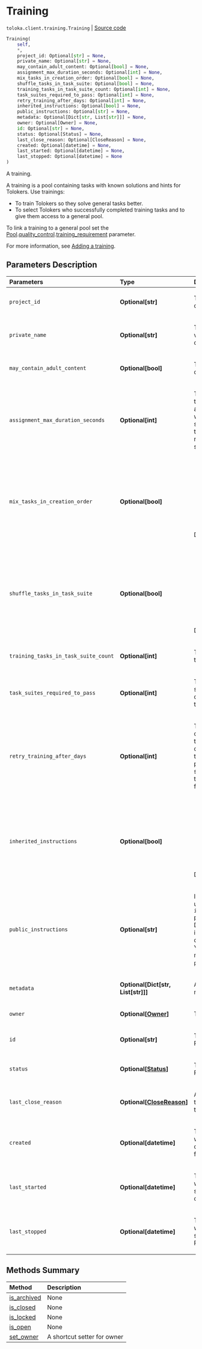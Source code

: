 # Training
`toloka.client.training.Training` | [Source code](https://github.com/Toloka/toloka-kit/blob/v1.1.3/src/client/training.py#L11)

```python
Training(
    self,
    *,
    project_id: Optional[str] = None,
    private_name: Optional[str] = None,
    may_contain_adult_content: Optional[bool] = None,
    assignment_max_duration_seconds: Optional[int] = None,
    mix_tasks_in_creation_order: Optional[bool] = None,
    shuffle_tasks_in_task_suite: Optional[bool] = None,
    training_tasks_in_task_suite_count: Optional[int] = None,
    task_suites_required_to_pass: Optional[int] = None,
    retry_training_after_days: Optional[int] = None,
    inherited_instructions: Optional[bool] = None,
    public_instructions: Optional[str] = None,
    metadata: Optional[Dict[str, List[str]]] = None,
    owner: Optional[Owner] = None,
    id: Optional[str] = None,
    status: Optional[Status] = None,
    last_close_reason: Optional[CloseReason] = None,
    created: Optional[datetime] = None,
    last_started: Optional[datetime] = None,
    last_stopped: Optional[datetime] = None
)
```

A training.


A training is a pool containing tasks with known solutions and hints for Tolokers. Use trainings:
- To train Tolokers so they solve general tasks better.
- To select Tolokers who successfully completed training tasks and to give them access to a general pool.

To link a training to a general pool set the
[Pool](toloka.client.pool.Pool.md).[quality_control](toloka.client.quality_control.QualityControl.md).[training_requirement](toloka.client.quality_control.QualityControl.TrainingRequirement.md)
parameter.

For more information, see [Adding a training](https://toloka.ai/en/docs/guide/concepts/train).

## Parameters Description

| Parameters | Type | Description |
| :----------| :----| :-----------|
`project_id`|**Optional\[str\]**|<p>The ID of the project containing the training.</p>
`private_name`|**Optional\[str\]**|<p>The training name. It is visible to the requester only.</p>
`may_contain_adult_content`|**Optional\[bool\]**|<p>The presence of adult content.</p>
`assignment_max_duration_seconds`|**Optional\[int\]**|<p>Time limit to complete a task suite. Take into account loading a page with a task suite and sending responses to the server. It is recommended that you set at least 60 seconds.</p>
`mix_tasks_in_creation_order`|**Optional\[bool\]**|<ul> <li>`True` — Tasks are grouped in suites in the order they were created.</li> <li>`False` — Tasks are chosen for a task suite in a random order.</li> </ul> <p>Default: `True`.</p>
`shuffle_tasks_in_task_suite`|**Optional\[bool\]**|<ul> <li>`True` — Tasks from a task suite are shuffled on the page.</li> <li>`False` — Tasks from a task suite are placed on the page in the order they were created.</li> </ul> <p>Default: `True`.</p>
`training_tasks_in_task_suite_count`|**Optional\[int\]**|<p>The number of training tasks in one task suite.</p>
`task_suites_required_to_pass`|**Optional\[int\]**|<p>The number of task suites that must be completed by a Toloker to get a training skill.</p>
`retry_training_after_days`|**Optional\[int\]**|<p>The training can be completed again after the specified number of days to update the training skill. If the parameter is not specified, then the training skill is issued for an unlimited time.</p>
`inherited_instructions`|**Optional\[bool\]**|<ul> <li>`True` — Project instructions are used in the training.</li> <li>`False` — Instruction, specified in the `public_instructions` parameter, are used.</li> </ul> <p>Default: `False`.</p>
`public_instructions`|**Optional\[str\]**|<p>Instructions for Tolokers used when the `inherited_instructions` parameter is `False`. Describe in the instructions how to complete training tasks. You can use HTML markup inside `public_instructions`.</p>
`metadata`|**Optional\[Dict\[str, List\[str\]\]\]**|<p>A dictionary with metadata.</p>
`owner`|**Optional\[[Owner](toloka.client.owner.Owner.md)\]**|<p>The training owner.</p>
`id`|**Optional\[str\]**|<p>The ID of the training. Read-only field.</p>
`status`|**Optional\[[Status](toloka.client.training.Training.Status.md)\]**|<p>The training status. Read-only field.</p>
`last_close_reason`|**Optional\[[CloseReason](toloka.client.training.Training.CloseReason.md)\]**|<p>A reason why the training was closed last time. Read-only field.</p>
`created`|**Optional\[datetime\]**|<p>The UTC date and time when the training was created. Read-only field.</p>
`last_started`|**Optional\[datetime\]**|<p>The UTC date and time when the training was started last time. Read-only field.</p>
`last_stopped`|**Optional\[datetime\]**|<p>The UTC date and time when the training was stopped last time. Read-only field.</p>
## Methods Summary

| Method | Description |
| :------| :-----------|
[is_archived](toloka.client.training.Training.is_archived.md)| None
[is_closed](toloka.client.training.Training.is_closed.md)| None
[is_locked](toloka.client.training.Training.is_locked.md)| None
[is_open](toloka.client.training.Training.is_open.md)| None
[set_owner](toloka.client.training.codegen_setter_for_owner.md)| A shortcut setter for owner
